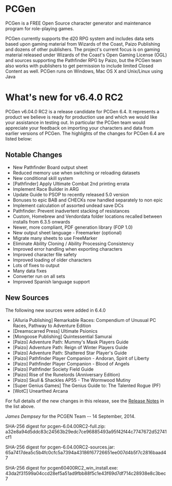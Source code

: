 # PCGen

PCGen is a FREE Open Source character generator and maintenance program for role-playing games.

PCGen currently supports the d20 RPG system and includes data sets based upon gaming material from Wizards of the Coast, Paizo Publishing and dozens of other publishers.
The project's current focus is on gaming material released under Wizards of the Coast's Open Gaming License (OGL) and sources supporting the Pathfinder RPG by Paizo, but the PCGen team also works with publishers to get permission to include limited Closed Content as well.
PCGen runs on Windows, Mac OS X and Unix/Linux using Java

# What's new for v6.4.0 RC2

PCGen v6.04.0 RC2 is a release candidate for PCGen 6.4. It represents a
product we believe is ready for production use and which we would like your 
assistance in testing out. In particular the PCGen team would appreciate your 
feedback on importing your characters and data from earlier versions of PCGen. 
The highlights of the changes for PCGen 6.4 are listed below:

## Notable Changes

* New Pathfinder Board output sheet
* Reduced memory use when switching or reloading datasets
* New conditional skill system
* [Pathfinder] Apply Ultimate Combat 2nd printing errata
* Implement Race Builder in ARG
* Update Guide to PSOP to recently released 5.0 version
* Bonuses to epic BAB and CHECKs now handled separately to non epic
* Implement calculation of assorted undead save DCs
* Pathfinder: Prevent inadvertent stacking of resistances
* Custom, Homebrew and Vendordata folder locations recalled between installs from 6.3.5 onwards
* Newer, more compliant, PDF generation library (FOP 1.0)
* New output sheet language - Freemarker (optional)
* Migrate many sheets to use FreeMarker
* Eliminate Ability Cloning / Ability Processing Consistency
* Improved error handling when exporting characters
* Improved character file safety
* Improved loading of older characters
* Lots of fixes to output
* Many data fixes
* Converter run on all sets
* Improved Spanish language support

## New Sources

The following new sources were added in 6.4.0

* [Alluria Publishing] Remarkable Races: Compendium of Unusual PC Races, Pathway to Adventure Edition
* [Dreamscarred Press] Ultimate Psionics
* [Mongoose Publishing] Quintessential Samurai
* [Paizo] Adventure Path: Mummy's Mask Players Guide
* [Paizo] Adventure Path: Reign of Winter Players Guide
* [Paizo] Adventure Path: Shattered Star Player's Guide
* [Paizo] Pathfinder Player Companion - Andoran, Spirit of Liberty
* [Paizo] Pathfinder Player Companion - Blood of Angels
* [Paizo] Pathfinder Society Field Guide
* [Paizo] Rise of the Runelords (Anniversary Edition)
* [Paizo] Skull & Shackles AP55 - The Wormwood Mutiny
* [Super Genius Games] The Genius Guide to: The Talented Rogue (PF)
* [WotC] Unearthed Arcana


For full details of the new changes in this release, see the 
[Release Notes](http://sourceforge.net/projects/pcgen/files/PCGen%20Unstable/6.04.00%20RC2/pcgen-release-notes-60400RC2.html/download) in the list above.

*James Dempsey* for the PCGEN Team -- 14 September, 2014.

SHA-256 digest for pcgen-6.04.00RC2-full.zip:
a32e8a94d5ddc83c24563b29edc7ce96885493a95f42f44c7747672d52741cf1

SHA-256 digest for pcgen-6.04.00RC2-sources.jar:
65a7417dea5c5b4fc0cfc5a7394a43186f67726651ee007d4b5f7c2816baad47

SHA-256 digest for pcgen60400RC2_win_install.exe:
43da2f31599a04ccd28ef5a51ad9fbb88f5c1e43f69d7df714c28938e8c3bec7

